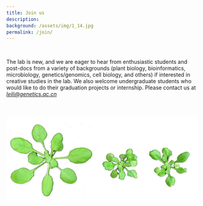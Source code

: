 ```yaml
---
title: Join us
description:   
background: /assets/img/1_14.jpg
permalink: /join/
---
```




&nbsp;

The lab is new, and we are eager to hear from enthusiastic students and post-docs from a variety of backgrounds (plant biology, bioinformatics, microbiology, genetics/genomics, cell biology, and others) if interested in creative studies in the lab. We also welcome undergraduate students who would like to do their graduation projects or internship. Please contact us at *leili@genetics.ac.cn*
<br/>
<br/>
<br/>
<br/>
![joinus](/assets/img/Joinus.jpg)
